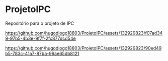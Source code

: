 # ProjetoIPC
Repositório para o projeto de IPC

https://github.com/hugodiogo18803/ProjetoIPC/assets/132929823/f07ad349-97b5-4b3e-9f7f-2fc877dcd54e


https://github.com/hugodiogo18803/ProjetoIPC/assets/132929823/90ed49b5-783c-41a7-87ba-99ae65db8121
